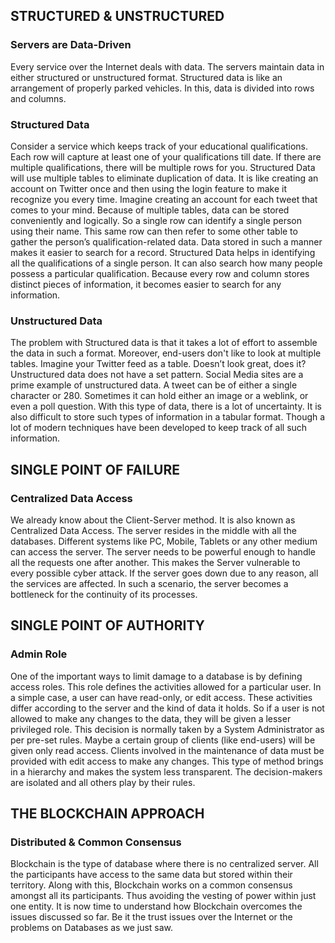 ## **STRUCTURED & UNSTRUCTURED**
### **Servers are Data-Driven**
Every service over the Internet deals with data. The servers maintain data in either structured or unstructured format. Structured data is like an arrangement of properly parked vehicles. In this, data is divided into rows and columns.
### **Structured Data**
Consider a service which keeps track of your educational qualifications. Each row will capture at least one of your qualifications till date. If there are multiple qualifications, there will be multiple rows for you. Structured Data will use multiple tables to eliminate duplication of data. It is like creating an account on Twitter once and then using the login feature to make it recognize you every time. Imagine creating an account for each tweet that comes to your mind. Because of multiple tables, data can be stored conveniently and logically. So a single row can identify a single person using their name. This same row can then refer to some other table to gather the person’s qualification-related data. Data stored in such a manner makes it easier to search for a record. Structured Data helps in identifying all the qualifications of a single person. It can also search how many people possess a particular qualification. Because every row and column stores distinct pieces of information, it becomes easier to search for any information.
### **Unstructured Data**
The problem with Structured data is that it takes a lot of effort to assemble the data in such a format. Moreover, end-users don't like to look at multiple tables. Imagine your Twitter feed as a table. Doesn’t look great, does it? Unstructured data does not have a set pattern. Social Media sites are a prime example of unstructured data. A tweet can be of either a single character or 280. Sometimes it can hold either an image or a weblink, or even a poll question. With this type of data, there is a lot of uncertainty. It is also difficult to store such types of information in a tabular format. Though a lot of modern techniques have been developed to keep track of all such information.
## **SINGLE POINT OF FAILURE**
### **Centralized Data Access**
We already know about the Client-Server method. It is also known as Centralized Data Access. The server resides in the middle with all the databases. Different systems like PC, Mobile, Tablets or any other medium can access the server. The server needs to be powerful enough to handle all the requests one after another. This makes the Server vulnerable to every possible cyber attack. If the server goes down due to any reason, all the services are affected. In such a scenario, the server becomes a bottleneck for the continuity of its processes.
## **SINGLE POINT OF AUTHORITY**
### **Admin Role**
One of the important ways to limit damage to a database is by defining access roles. This role defines the activities allowed for a particular user. In a simple case, a user can have read-only, or edit access. These activities differ according to the server and the kind of data it holds. So if a user is not allowed to make any changes to the data, they will be given a lesser privileged role. This decision is normally taken by a System Administrator as per pre-set rules. Maybe a certain group of clients (like end-users) will be given only read access. Clients involved in the maintenance of data must be provided with edit access to make any changes. This type of method brings in a hierarchy and makes the system less transparent. The decision-makers are isolated and all others play by their rules.
## **THE BLOCKCHAIN APPROACH**
### **Distributed & Common Consensus**
Blockchain is the type of database where there is no centralized server. All the participants have access to the same data but stored within their territory. Along with this, Blockchain works on a common consensus amongst all its participants. Thus avoiding the vesting of power within just one entity. It is now time to understand how Blockchain overcomes the issues discussed so far. Be it the trust issues over the Internet or the problems on Databases as we just saw. 